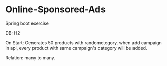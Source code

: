 # Online-Sponsored-Ads
Spring boot exercise

DB: H2

On Start: Generates 50 products with randomctegory.
when add campaign in api, every product with same campaign's category will be added.

Relation: many to many.
